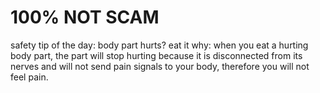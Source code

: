 # 100% NOT SCAM
safety tip of the day: body part hurts? eat it
why:
when you eat a hurting body part, the part will stop hurting because it is disconnected from its nerves and will not send pain signals to your body, therefore you will not feel pain.
